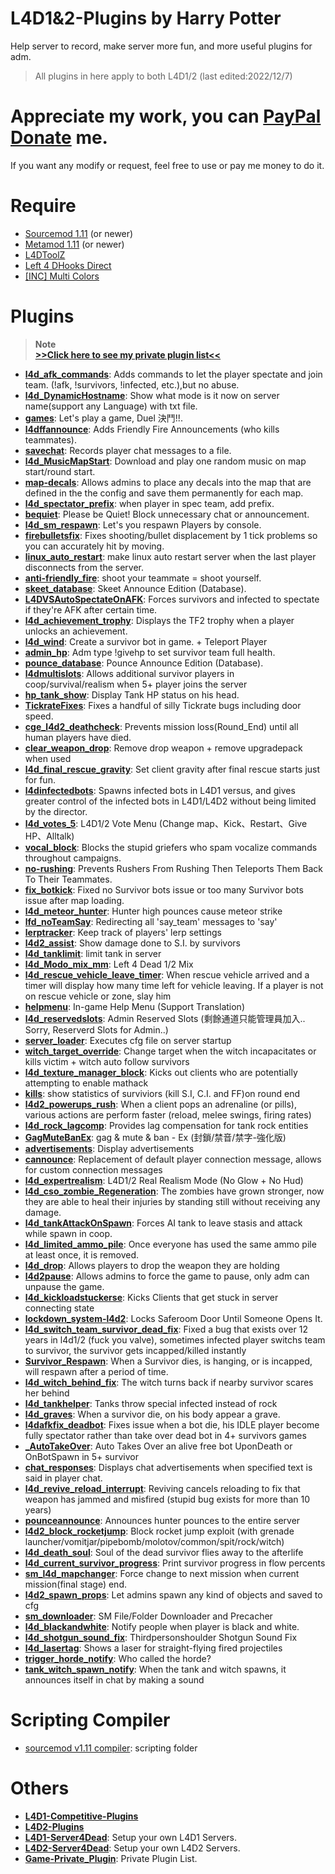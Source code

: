 ﻿# L4D1&2-Plugins  by Harry Potter
Help server to record, make server more fun, and more useful plugins for adm.
> All plugins in here apply to both L4D1/2 (last edited:2022/12/7)
# Appreciate my work, you can [PayPal Donate](https://paypal.me/Harry0215?locale.x=zh_TW) me.
If you want any modify or request, feel free to use or pay me money to do it.
# Require
* [Sourcemod 1.11](https://www.sourcemod.net/downloads.php?branch=1.11-dev) (or newer)
* [Metamod 1.11](https://www.sourcemm.net/downloads.php?branch=1.11-dev) (or newer)
* [L4DToolZ](https://github.com/Accelerator74/l4dtoolz/releases)
* [Left 4 DHooks Direct](https://forums.alliedmods.net/showthread.php?p=2684862)
* [[INC] Multi Colors](https://forums.alliedmods.net/showthread.php?t=247770)

# Plugins
> __Note__  
**[>>Click here to see my private plugin list<<](https://github.com/fbef0102/Game-Private_Plugin#%E7%A7%81%E4%BA%BA%E6%8F%92%E4%BB%B6%E5%88%97%E8%A1%A8-private-plugins-list)**
* <b>[l4d_afk_commands](/l4d_afk_commands)</b>: Adds commands to let the player spectate and join team. (!afk, !survivors, !infected, etc.),but no abuse.
* <b>[l4d_DynamicHostname](/l4d_DynamicHostname)</b>: Show what mode is it now on server name(support any Language) with txt file.
* <b>[games](/games)</b>: Let's play a game, Duel 決鬥!!.
* <b>[l4dffannounce](/l4dffannounce)</b>: Adds Friendly Fire Announcements (who kills teammates).
* <b>[savechat](/savechat)</b>: Records player chat messages to a file.
* <b>[l4d_MusicMapStart](/l4d_MusicMapStart)</b>: Download and play one random music on map start/round start.
* <b>[map-decals](/map-decals)</b>: Allows admins to place any decals into the map that are defined in the the config and save them permanently for each map.
* <b>[l4d_spectator_prefix](/l4d_spectator_prefix)</b>: when player in spec team, add prefix.
* <b>[bequiet](/bequiet)</b>: Please be Quiet! Block unnecessary chat or announcement.
* <b>[l4d_sm_respawn](/l4d_sm_respawn)</b>: Let's you respawn Players by console.
* <b>[firebulletsfix](/firebulletsfix)</b>: Fixes shooting/bullet displacement by 1 tick problems so you can accurately hit by moving.
* <b>[linux_auto_restart](/linux_auto_restart)</b>: make linux auto restart server when the last player disconnects from the server.
* <b>[anti-friendly_fire](/anti-friendly_fire)</b>: shoot your teammate = shoot yourself.
* <b>[skeet_database](/skeet_database)</b>: Skeet Announce Edition (Database).
* <b>[L4DVSAutoSpectateOnAFK](/L4DVSAutoSpectateOnAFK)</b>: Forces survivors and infected to spectate if they're AFK after certain time.
* <b>[l4d_achievement_trophy](/l4d_achievement_trophy)</b>: Displays the TF2 trophy when a player unlocks an achievement.
* <b>[l4d_wind](/l4d_wind)</b>: Create a survivor bot in game. + Teleport Player
* <b>[admin_hp](/admin_hp)</b>: Adm type !givehp to set survivor team full health.
* <b>[pounce_database](/pounce_database)</b>: Pounce Announce Edition (Database).
* <b>[l4dmultislots](/l4dmultislots)</b>: Allows additional survivor players in coop/survival/realism when 5+ player joins the server
* <b>[hp_tank_show](/hp_tank_show)</b>: Display Tank HP status on his head.
* <b>[TickrateFixes](/TickrateFixes)</b>: Fixes a handful of silly Tickrate bugs including door speed.
* <b>[cge_l4d2_deathcheck](/cge_l4d2_deathcheck)</b>: Prevents mission loss(Round_End) until all human players have died.
* <b>[clear_weapon_drop](/clear_weapon_drop)</b>: Remove drop weapon + remove upgradepack when used
* <b>[l4d_final_rescue_gravity](/l4d_final_rescue_gravity)</b>: Set client gravity after final rescue starts just for fun.
* <b>[l4dinfectedbots](/l4dinfectedbots)</b>: Spawns infected bots in L4D1 versus, and gives greater control of the infected bots in L4D1/L4D2 without being limited by the director.
* <b>[l4d_votes_5](/l4d_votes_5)</b>: L4D1/2 Vote Menu (Change map、Kick、Restart、Give HP、Alltalk)
* <b>[vocal_block](/vocal_block)</b>: Blocks the stupid griefers who spam vocalize commands throughout campaigns.
* <b>[no-rushing](/no-rushing)</b>: Prevents Rushers From Rushing Then Teleports Them Back To Their Teammates.
* <b>[fix_botkick](/fix_botkick)</b>: Fixed no Survivor bots issue or too many Survivor bots issue after map loading.
* <b>[l4d_meteor_hunter](/l4d_meteor_hunter)</b>: Hunter high pounces cause meteor strike
* <b>[lfd_noTeamSay](/lfd_noTeamSay)</b>: Redirecting all 'say_team' messages to 'say'
* <b>[lerptracker](/lerptracker)</b>: Keep track of players' lerp settings
* <b>[l4d2_assist](/l4d2_assist)</b>: Show damage done to S.I. by survivors
* <b>[l4d_tanklimit](/l4d_tanklimit)</b>: limit tank in server
* <b>[l4d_Modo_mix_mm](/l4d_Modo_mix_mm)</b>: Left 4 Dead 1/2 Mix
* <b>[l4d_rescue_vehicle_leave_timer](/l4d_rescue_vehicle_leave_timer)</b>: When rescue vehicle arrived and a timer will display how many time left for vehicle leaving. If a player is not on rescue vehicle or zone, slay him
* <b>[helpmenu](/helpmenu)</b>: In-game Help Menu (Support Translation)
* <b>[l4d_reservedslots](/l4d_reservedslots)</b>: Admin Reserved Slots (剩餘通道只能管理員加入.. Sorry, Reserverd Slots for Admin..)
* <b>[server_loader](/server_loader)</b>: Executes cfg file on server startup
* <b>[witch_target_override](/witch_target_override)</b>: Change target when the witch incapacitates or kills victim + witch auto follow survivors
* <b>[l4d_texture_manager_block](/l4d_texture_manager_block)</b>: Kicks out clients who are potentially attempting to enable mathack
* <b>[kills](/kills)</b>: show statistics of surviviors (kill S.I, C.I. and FF)on round end
* <b>[l4d2_powerups_rush](/l4d2_powerups_rush)</b>: When a client pops an adrenaline (or pills), various actions are perform faster (reload, melee swings, firing rates)
* <b>[l4d_rock_lagcomp](/l4d_rock_lagcomp)</b>: Provides lag compensation for tank rock entities
* <b>[GagMuteBanEx](/GagMuteBanEx)</b>: gag & mute & ban - Ex (封鎖/禁音/禁字-強化版)
* <b>[advertisements](/advertisements)</b>: Display advertisements
* <b>[cannounce](/cannounce)</b>: Replacement of default player connection message, allows for custom connection messages
* <b>[l4d_expertrealism](/l4d_expertrealism)</b>: L4D1/2 Real Realism Mode (No Glow + No Hud)
* <b>[l4d_cso_zombie_Regeneration](/l4d_cso_zombie_Regeneration)</b>: The zombies have grown stronger, now they are able to heal their injuries by standing still without receiving any damage.
* <b>[l4d_tankAttackOnSpawn](/l4d_tankAttackOnSpawn)</b>: Forces AI tank to leave stasis and attack while spawn in coop.
* <b>[l4d_limited_ammo_pile](/l4d_limited_ammo_pile)</b>: Once everyone has used the same ammo pile at least once, it is removed.
* <b>[l4d_drop](/l4d_drop)</b>: Allows players to drop the weapon they are holding
* <b>[l4d2pause](/l4d2pause)</b>: Allows admins to force the game to pause, only adm can unpause the game.
* <b>[l4d_kickloadstuckerse](/l4d_kickloadstuckerse)</b>: Kicks Clients that get stuck in server connecting state
* <b>[lockdown_system-l4d2](/lockdown_system-l4d2)</b>: Locks Saferoom Door Until Someone Opens It.
* <b>[l4d_switch_team_survivor_dead_fix](/l4d_switch_team_survivor_dead_fix)</b>: Fixed a bug that exists over 12 years in l4d1/2 (fuck you valve), sometimes infected player switchs team to survivor, the survivor gets incapped/killed instantly
* <b>[Survivor_Respawn](/Survivor_Respawn)</b>: When a Survivor dies, is hanging, or is incapped, will respawn after a period of time.
* <b>[l4d_witch_behind_fix](/l4d_witch_behind_fix)</b>: The witch turns back if nearby survivor scares her behind
* <b>[l4d_tankhelper](/l4d_tankhelper)</b>: Tanks throw special infected instead of rock
* <b>[l4d_graves](/l4d_graves)</b>: When a survivor die, on his body appear a grave.
* <b>[l4dafkfix_deadbot](/l4dafkfix_deadbot)</b>: Fixes issue when a bot die, his IDLE player become fully spectator rather than take over dead bot in 4+ survivors games
* <b>[_AutoTakeOver](/_AutoTakeOver)</b>: Auto Takes Over an alive free bot UponDeath or OnBotSpawn in 5+ survivor
* <b>[chat_responses](/chat_responses)</b>: Displays chat advertisements when specified text is said in player chat.
* <b>[l4d_revive_reload_interrupt](/l4d_revive_reload_interrupt)</b>: Reviving cancels reloading to fix that weapon has jammed and misfired (stupid bug exists for more than 10 years)
* <b>[pounceannounce](/pounceannounce)</b>: Announces hunter pounces to the entire server
* <b>[l4d2_block_rocketjump](/l4d2_block_rocketjump)</b>: Block rocket jump exploit (with grenade launcher/vomitjar/pipebomb/molotov/common/spit/rock/witch)
* <b>[l4d_death_soul](/l4d_death_soul)</b>: Soul of the dead survivor flies away to the afterlife
* <b>[l4d_current_survivor_progress](/l4d_current_survivor_progress)</b>: Print survivor progress in flow percents
* <b>[sm_l4d_mapchanger](/sm_l4d_mapchanger)</b>: Force change to next mission when current mission(final stage) end.
* <b>[l4d2_spawn_props](/l4d2_spawn_props)</b>: Let admins spawn any kind of objects and saved to cfg
* <b>[sm_downloader](/sm_downloader)</b>: SM File/Folder Downloader and Precacher
* <b>[l4d_blackandwhite](/l4d_blackandwhite)</b>: Notify people when player is black and white.
* <b>[l4d_shotgun_sound_fix](/l4d_shotgun_sound_fix)</b>: Thirdpersonshoulder Shotgun Sound Fix
* <b>[l4d_lasertag](/l4d_lasertag)</b>: Shows a laser for straight-flying fired projectiles
* <b>[trigger_horde_notify](/trigger_horde_notify)</b>: Who called the horde?
* <b>[tank_witch_spawn_notify](/tank_witch_spawn_notify)</b>: When the tank and witch spawns, it announces itself in chat by making a sound
# Scripting Compiler
* [sourcemod v1.11 compiler](https://www.sourcemod.net/downloads.php?branch=1.11-dev): scripting folder
# Others
* <b>[L4D1-Competitive-Plugins](https://github.com/fbef0102/L4D1-Competitive-Plugins)</b>
* <b>[L4D2-Plugins](https://github.com/fbef0102/L4D2-Plugins)</b>
* <b>[L4D1-Server4Dead](https://github.com/fbef0102/L4D1-Server4Dead)</b>: Setup your own L4D1 Servers.
* <b>[L4D2-Server4Dead](https://github.com/fbef0102/L4D2-Server4Dead)</b>: Setup your own L4D2 Servers.
* <b>[Game-Private_Plugin](https://github.com/fbef0102/Game-Private_Plugin)</b>: Private Plugin List.
